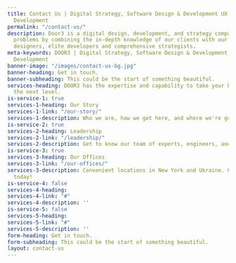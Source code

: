 ```yaml
---
title: Contact Us | Digital Strategy, Software Design & Development UX UI, Front-end
  Development
permalink: "/contact-us/"
description: Door3 is a digital design, development, and strategy company that solves
  problems by combining the in-depth knowledge of our clients with our award-winning
  designers, elite developers and comprehensive strategists.
meta-keywords: DOOR3 | Digital Strategy, Software Design & Development UX UI, Front-end
  Development
banner-image: "/images/contact-us-bg.jpg"
banner-heading: Get in touch.
banner-subheading: This could be the start of something beautiful.
services-heading: DOOR3 has the expertise and capability to take your business to
  the next level.
is-service-1: true
services-1-heading: Our Story
services-1-link: "/our-story/"
services-1-description: Who we are, how we got here, and where we're going.
is-service-2: true
services-2-heading: Leadership
services-2-link: "/leadership/"
services-2-description: Get to know our team of experts, engineers, and designers.
is-service-3: true
services-3-heading: Our Offices
services-3-link: "/our-offices/"
services-3-description: Convenient locations in New York and Ukraine. Come visit us
  today!
is-service-4: false
services-4-heading: 
services-4-link: "#"
services-4-description: ''
is-service-5: false
services-5-heading: 
services-5-link: "#"
services-5-description: ''
form-heading: Get in touch.
form-subheading: This could be the start of something beautiful.
layout: contact-us
---
```


